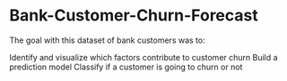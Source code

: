# Bank-Customer-Churn-Forecast


The goal with this dataset of bank customers was to:

Identify and visualize which factors contribute to customer churn
Build a prediction model Classify if a customer is going to churn or not
